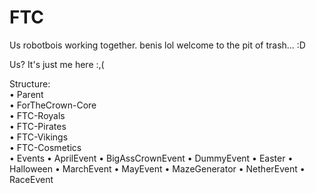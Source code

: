 # FTC
Us robotbois working together.
benis lol
welcome to the pit of trash... :D

Us? It's just me here :,(

Structure:  \
• Parent  \
  • ForTheCrown-Core  \
  • FTC-Royals  \
  • FTC-Pirates  \
  • FTC-Vikings  \
  • FTC-Cosmetics  \
• Events
  • AprilEvent
  • BigAssCrownEvent
  • DummyEvent
  • Easter
  • Halloween
  • MarchEvent
  • MayEvent
  • MazeGenerator
  • NetherEvent
  • RaceEvent
